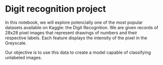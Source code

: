 # Digit recognition project


In this notebook, we will explore potencially one of the most popular datasets available on Kaggle: the Digit Recognition. We are given records of 28x28 pixel images that represent drawings of numbers and their respective labels. Each feature displays the intensity of the pixel in the Greyscale.

Our objective is to use this data to create a model capable of classifying unlabeled images.
